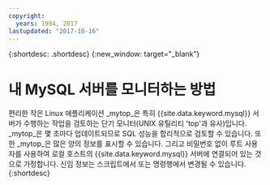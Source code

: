 ```yaml
---
copyright:
  years: 1994, 2017
lastupdated: "2017-10-16"
---
```


{:shortdesc: .shortdesc}
{:new_window: target="_blank"}

# 내 MySQL 서버를 모니터하는 방법

편리한 작은 Linux 애플리케이션 _mytop_은 특히 {{site.data.keyword.mysql}} 서버가 수행하는 작업을 검토하는 단기 모니터(UNIX 유틸리티 'top'과 유사)입니다. _mytop_은 몇 초마다 업데이트되므로 SQL 성능을 합리적으로 검토할 수 있습니다. 또한 _mytop_은 많은 양의 정보를 표시할 수 있습니다. 그리고 비밀번호 없이 루트 사용자를 사용하여 로컬 호스트의 {{site.data.keyword.mysql}} 서버에 연결되어 있는 것으로 가정합니다. 신임 정보는 스크립트에서 또는 명령행에서 변경될 수 있습니다.
{:shortdesc}
